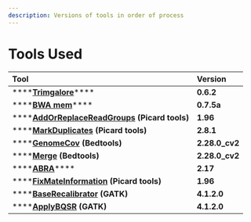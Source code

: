 ```yaml
---
description: Versions of tools in order of process
---
```


# Tools Used

| Tool | Version |
| :--- | :--- |
| \*\*\*\*[**Trimgalore**](https://github.com/msk-access/cwl-commandlinetools/tree/master/trim_galore_0.6.2)\*\*\*\* | **0.6.2** |
| \*\*\*\*[**BWA mem**](https://github.com/msk-access/cwl-commandlinetools/tree/master/bwa_mem_0.7.12)\*\*\*\* | **0.7.5a** |
| \*\*\*\*[**AddOrReplaceReadGroups**](https://github.com/msk-access/cwl-commandlinetools/tree/master/picard_add_or_replace_read_groups_1.96) **\(Picard tools\)** | **1.96** |
| \*\*\*\*[**MarkDuplicates**](https://github.com/msk-access/cwl-commandlinetools/tree/master/picard_mark_duplicates_2.8.1) **\(Picard tools\)** | **2.8.1** |
| \*\*\*\*[**GenomeCov**](https://github.com/msk-access/cwl-commandlinetools/tree/master/bedtools_genomecov_v2.28.0_cv2) **\(Bedtools\)** | **2.28.0\_cv2** |
| \*\*\*\*[**Merge**](https://github.com/msk-access/cwl-commandlinetools/tree/master/bedtools_merge_v2.28.0_cv2) **\(Bedtools\)** | **2.28.0\_cv2** |
| \*\*\*\*[**ABRA**](https://github.com/msk-access/cwl-commandlinetools/tree/master/abra2_2.17)\*\*\*\* | **2.17** |
| \*\*\*\*[**FixMateInformation**](https://github.com/msk-access/cwl-commandlinetools/tree/master/picard_fix_mate_information_1.96) **\(Picard tools\)** | **1.96** |
| \*\*\*\*[**BaseRecalibrator**](https://github.com/msk-access/cwl-commandlinetools/tree/master/gatk_BaseRecalibrator_4.1.2.0) **\(GATK\)** | **4.1.2.0** |
| \*\*\*\*[**ApplyBQSR**](https://github.com/msk-access/cwl-commandlinetools/tree/master/gatk_ApplyBQSR_4.1.2.0) **\(GATK\)** | **4.1.2.0** |

